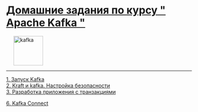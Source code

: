 # [Домашние задания по курсу " Apache Kafka  "](https://otus.ru/lessons/kafka/)
<img src="https://upload.wikimedia.org/wikipedia/commons/thumb/5/53/Apache_kafka_wordtype.svg/120px-Apache_kafka_wordtype.svg.png" height="80"  style="margin-left: 20px" alt="kafka">

---

[1. Запуск Kafka](01_install/README.md)  
[2. Kraft и kafka. Настройка безопасности](02_kraft_security/README.md)  
[3. Разработка приложения с транзакциями](03_transactions/README.md)  

[6. Kafka Connect](06_connect/README.md)  